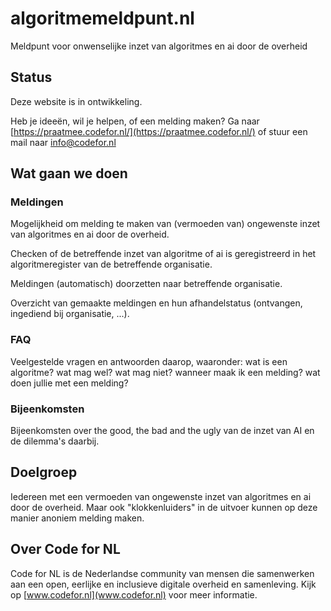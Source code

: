 # algoritmemeldpunt.nl

Meldpunt voor onwenselijke inzet van algoritmes en ai door de overheid

## Status

Deze website is in ontwikkeling.

Heb je ideeën, wil je helpen, of een melding maken? Ga naar [https://praatmee.codefor.nl/](https://praatmee.codefor.nl/) of stuur een mail naar [info@codefor.nl](mailto:info@codefor.nl)

## Wat gaan we doen

### Meldingen

Mogelijkheid om melding te maken van (vermoeden van) ongewenste inzet van algoritmes en ai door de overheid.

Checken of de betreffende inzet van algoritme of ai is geregistreerd in het algoritmeregister van de betreffende organisatie.

Meldingen (automatisch) doorzetten naar betreffende organisatie.

Overzicht van gemaakte meldingen en hun afhandelstatus (ontvangen, ingediend bij organisatie, ...).

### FAQ

Veelgestelde vragen en antwoorden daarop, waaronder: wat is een algoritme? wat mag wel? wat mag niet? wanneer maak ik een melding? wat doen jullie met een melding?

### Bijeenkomsten

Bijeenkomsten over the good, the bad and the ugly van de inzet van AI en de dilemma's daarbij.

## Doelgroep

Iedereen met een vermoeden van ongewenste inzet van algoritmes en ai door de overheid. Maar ook "klokkenluiders" in de uitvoer kunnen op deze manier anoniem melding maken.

## Over Code for NL

Code for NL is de Nederlandse community van mensen die samenwerken aan een open, eerlijke en inclusieve digitale overheid en samenleving. Kijk op [www.codefor.nl](www.codefor.nl) voor meer informatie.
